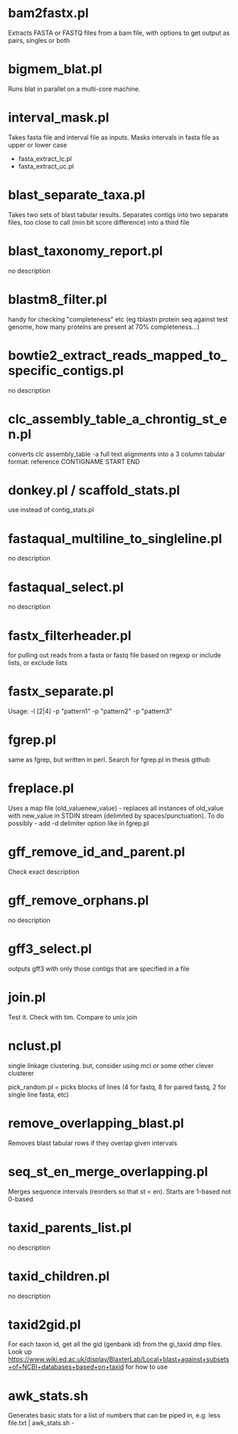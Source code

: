 bam2fastx.pl
=

Extracts FASTA or FASTQ files from a bam file, with options to get output as pairs, singles or both

bigmem_blat.pl
=
Runs blat in parallel on a multi-core machine.

interval_mask.pl
=
Takes fasta file and interval file as inputs.
Masks intervals in fasta file as upper or lower case
  * fasta_extract_lc.pl
  * fasta_extract_uc.pl

blast_separate_taxa.pl
=
Takes two sets of blast tabular results.
Separates contigs into two separate files, too close to call (min bit
score difference) into a third file

blast_taxonomy_report.pl
=
no description

blastm8_filter.pl
=
handy for checking "completeness" etc (eg tblastn protein seq against test genome, how many proteins are present
at 70% completeness...)

bowtie2_extract_reads_mapped_to_specific_contigs.pl
=
no description

clc_assembly_table_a_chrontig_st_en.pl
=
converts clc assembly_table -a full text alignments into a 3 column tabular format: reference
CONTIGNAME START END

donkey.pl / scaffold_stats.pl
=
use instead of contig_stats.pl

fastaqual_multiline_to_singleline.pl
=
no description

fastaqual_select.pl
=
no description

fastx_filterheader.pl
=
for pulling out reads from a fasta or fastq file based on regexp or include lists, or exclude lists

fastx_separate.pl
=
Usage: -l [2|4] -p "pattern1" -p "pattern2" -p "pattern3" <STDIN>

fgrep.pl
=
same as fgrep, but written in perl. Search for fgrep.pl in thesis github

freplace.pl
=
Uses a map file (old_value<tab>new_value) - replaces all instances of old_value with new_value in STDIN stream (delimited
by spaces/punctuation). To do possibly - add -d delimiter option like in fgrep.pl

gff_remove_id_and_parent.pl
=
Check exact description

gff_remove_orphans.pl
=
no description

gff3_select.pl
=
outputs gff3 with only those contigs that are specified in a file

join.pl
=
Test it. Check with tim. Compare to unix join

nclust.pl
=
single linkage clustering. but, consider using mcl or some other clever clusterer

pick_random.pl
= picks blocks of lines (4 for fastq, 8 for paired fastq, 2 for single line fasta, etc)

remove_overlapping_blast.pl
=
Removes blast tabular rows if they overlap given intervals

seq_st_en_merge_overlapping.pl
=
Merges sequence intervals (reorders so that st < en). Starts are 1-based not 0-based

taxid_parents_list.pl
=
no description

taxid_children.pl
=
no description

taxid2gid.pl
=
For each taxon id, get all the gid (genbank id) from the gi_taxid dmp files. Look up
https://www.wiki.ed.ac.uk/display/BlaxterLab/Local+blast+against+subsets+of+NCBI+databases+based+on+taxid
for how to use

awk_stats.sh
=
Generates basic stats for a list of numbers that can be piped in, e.g. less file.txt | awk_stats.sh -
